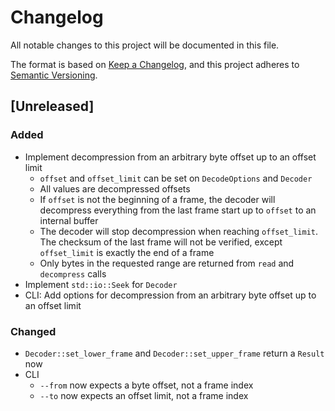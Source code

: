 # Changelog

All notable changes to this project will be documented in this file.

The format is based on [Keep a Changelog](https://keepachangelog.com/en/1.1.0/), and this project
adheres to [Semantic Versioning](https://semver.org/spec/v2.0.0.html).

## [Unreleased]

### Added

- Implement decompression from an arbitrary byte offset up to an offset limit
  - `offset` and `offset_limit` can be set on `DecodeOptions` and `Decoder`
  - All values are decompressed offsets
  - If `offset` is not the beginning of a frame, the decoder will decompress everything from the
    last frame start up to `offset` to an internal buffer
  - The decoder will stop decompression when reaching `offset_limit`. The checksum of the last frame
    will not be verified, except `offset_limit` is exactly the end of a frame
  - Only bytes in the requested range are returned from `read` and `decompress` calls
- Implement `std::io::Seek` for `Decoder`
- CLI: Add options for decompression from an arbitrary byte offset up to an offset limit

### Changed

- `Decoder::set_lower_frame` and `Decoder::set_upper_frame` return a `Result` now
- CLI
  - `--from` now expects a byte offset, not a frame index
  - `--to` now expects an offset limit, not a frame index
